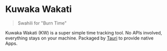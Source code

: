 # Kuwaka Wakati

> Swahili for "Burn Time"

Kuwaka Wakati (KW) is a super simple time tracking tool.
No APIs involved, everything stays on your machine.
Packaged by [Tauri](https://tauri.app) to provide native Apps.
